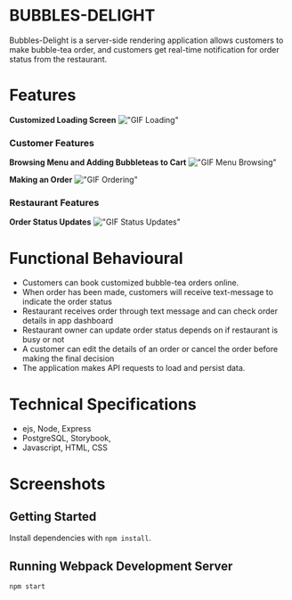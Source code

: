 # BUBBLES-DELIGHT

Bubbles-Delight is a server-side rendering application allows customers to make bubble-tea order, and customers get real-time notification for order status from the restaurant.

# Features

**Customized Loading Screen**
!["GIF Loading"]()

### Customer Features

**Browsing Menu and Adding Bubbleteas to Cart**
!["GIF Menu Browsing"]()

**Making an Order**
!["GIF Ordering"]()

### Restaurant Features

**Order Status Updates**
!["GIF Status Updates"]()

# Functional Behavioural

- Customers can book customized bubble-tea orders online.
- When order has been made, customers will receive text-message to indicate the order status
- Restaurant receives order through text message and can check order details in app dashboard
- Restaurant owner can update order status depends on if restaurant is busy or not
- A customer can edit the details of an order or cancel the order before making the final decision
- The application makes API requests to load and persist data.

# Technical Specifications

- ejs, Node, Express
- PostgreSQL, Storybook,
- Javascript, HTML, CSS

# Screenshots

## Getting Started

Install dependencies with `npm install`.

## Running Webpack Development Server

```sh
npm start
```

